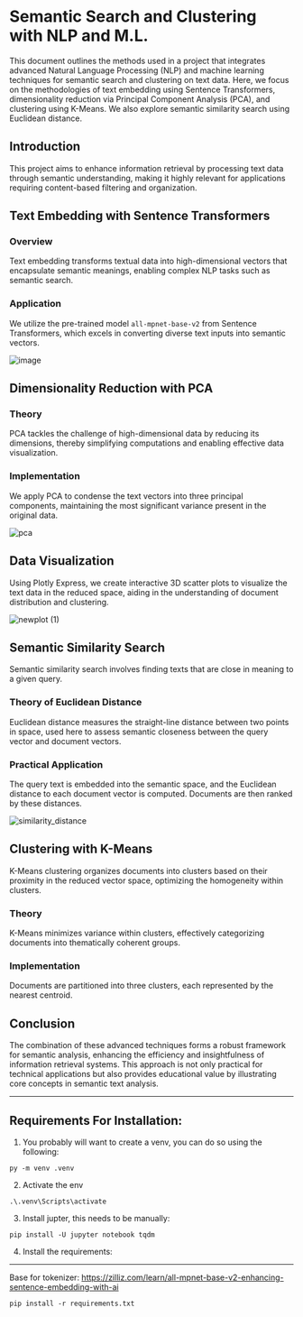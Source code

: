 # Semantic Search and Clustering with NLP and M.L.

This document outlines the methods used in a project that integrates advanced Natural Language Processing (NLP) and machine learning techniques for semantic search and clustering on text data. Here, we focus on the methodologies of text embedding using Sentence Transformers, dimensionality reduction via Principal Component Analysis (PCA), and clustering using K-Means. We also explore semantic similarity search using Euclidean distance.

## Introduction

This project aims to enhance information retrieval by processing text data through semantic understanding, making it highly relevant for applications requiring content-based filtering and organization.

## Text Embedding with Sentence Transformers

### Overview
Text embedding transforms textual data into high-dimensional vectors that encapsulate semantic meanings, enabling complex NLP tasks such as semantic search.

### Application
We utilize the pre-trained model `all-mpnet-base-v2` from Sentence Transformers, which excels in converting diverse text inputs into semantic vectors.

![image](https://github.com/letalboy/PDF2Vector/assets/63066865/309f5627-a576-49b2-b6c2-9582a9405040)

## Dimensionality Reduction with PCA

### Theory
PCA tackles the challenge of high-dimensional data by reducing its dimensions, thereby simplifying computations and enabling effective data visualization.

### Implementation
We apply PCA to condense the text vectors into three principal components, maintaining the most significant variance present in the original data.

![pca](https://github.com/letalboy/PDF2Vector/assets/63066865/718315dc-03e7-4410-930e-11f78f11069f)

## Data Visualization

Using Plotly Express, we create interactive 3D scatter plots to visualize the text data in the reduced space, aiding in the understanding of document distribution and clustering.

![newplot (1)](https://github.com/letalboy/PDF2Vector/assets/63066865/79cdc017-44a4-475a-93d3-faca91744b79)

## Semantic Similarity Search

Semantic similarity search involves finding texts that are close in meaning to a given query.

### Theory of Euclidean Distance

Euclidean distance measures the straight-line distance between two points in space, used here to assess semantic closeness between the query vector and document vectors.

### Practical Application

The query text is embedded into the semantic space, and the Euclidean distance to each document vector is computed. Documents are then ranked by these distances.

![similarity_distance](https://github.com/letalboy/PDF2Vector/assets/63066865/7635aa54-742d-4b9b-b827-a40e13d20c88)

## Clustering with K-Means

K-Means clustering organizes documents into clusters based on their proximity in the reduced vector space, optimizing the homogeneity within clusters.

### Theory
K-Means minimizes variance within clusters, effectively categorizing documents into thematically coherent groups.

### Implementation
Documents are partitioned into three clusters, each represented by the nearest centroid.

## Conclusion

The combination of these advanced techniques forms a robust framework for semantic analysis, enhancing the efficiency and insightfulness of information retrieval systems. This approach is not only practical for technical applications but also provides educational value by illustrating core concepts in semantic text analysis.

---

## Requirements For Installation:

1. You probably will want to create a venv, you can do so using the following:

```shell
py -m venv .venv
```

2. Activate the env

```shell
.\.venv\Scripts\activate
```

3. Install jupter, this needs to be manually:

```shell
pip install -U jupyter notebook tqdm
```

4. Install the requirements:

---

Base for tokenizer: https://zilliz.com/learn/all-mpnet-base-v2-enhancing-sentence-embedding-with-ai

```shell
pip install -r requirements.txt
```


